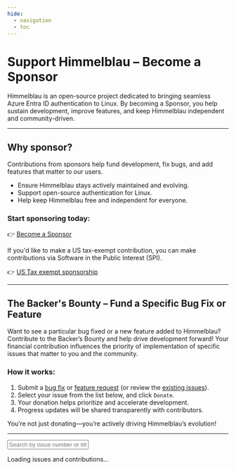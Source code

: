 ```yaml
---
hide:
  - navigation
  - toc
---
```


# Support Himmelblau – Become a Sponsor

Himmelblau is an open-source project dedicated to bringing seamless Azure Entra ID authentication to Linux.
By becoming a Sponsor, you help sustain development, improve features, and keep Himmelblau independent and community-driven.

---

## Why sponsor?

Contributions from sponsors help fund development, fix bugs, and add features that matter to our users.

- Ensure Himmelblau stays actively maintained and evolving.
- Support open-source authentication for Linux.
- Help keep Himmelblau free and independent for everyone.

### Start sponsoring today:

👉 [Become a Sponsor](https://opencollective.com/himmelblau/contribute/sponsors-84876/checkout)

If you'd like to make a US tax-exempt contribution, you can make contributions via Software in the Public Interest (SPI).

👉 [US Tax exempt sponsorship](https://www.paypal.com/cgi-bin/webscr?cmd=_s-xclick&hosted_button_id=8GYKFLX9UNCH2)

---

## The Backer's Bounty – Fund a Specific Bug Fix or Feature

Want to see a particular bug fixed or a new feature added to Himmelblau? Contribute to the Backer’s Bounty and help drive development forward!
Your financial contribution influences the priority of implementation of specific issues that matter to you and the community.

### How it works:

1. Submit a [bug fix](https://github.com/himmelblau-idm/himmelblau/issues/new?template=bug_report.md) or [feature request](https://github.com/himmelblau-idm/himmelblau/issues/new?template=enhancement-request.md) (or review the [existing issues](https://github.com/himmelblau-idm/himmelblau/issues)).
2. Select your issue from the list below, and click `Donate`.
3. Your donation helps prioritize and accelerate development.
4. Progress updates will be shared transparently with contributors.

You’re not just donating—you’re actively driving Himmelblau’s evolution!

---

<input type="text" id="issue-search" placeholder="Search by issue number or title...">
<div id="issues-list">
            <p>Loading issues and contributions…</p>
</div>

<script>
            let allIssues = []; // Will store all fetched issues
            let contributionTotals = {}; // Summed contributions per issue

            // 1. Fetch issues from GitHub
            async function fetchIssues() {
                const apiUrl = 'https://api.github.com/repos/himmelblau-idm/himmelblau/issues';
                const response = await fetch(apiUrl);
                if (!response.ok) {
                    throw new Error(`GitHub API error: ${response.status}`);
                }
                const data = await response.json();
                // Filter out pull requests (which include a 'pull_request' property)
                return data.filter(item => !item.pull_request);
            }

            // 2. Fetch contributions from Open Collective's GraphQL API
            async function fetchContributions() {
                const graphqlUrl = 'https://api.opencollective.com/graphql/v2';
                const query = `
                  query account($slug: String) {
                    account(slug: $slug) {
                      transactions(limit: 100, type: CREDIT) {
                        nodes {
                          amount {
                            value
                          }
                          fromAccount {
                            name
                          }
                          createdAt
                        }
                      }
                    }
                  }
                `;
                const variables = { slug: "himmelblau" };
                const response = await fetch(graphqlUrl, {
                    method: 'POST',
                    headers: { 'Content-Type': 'application/json' },
                    body: JSON.stringify({ query, variables })
                });
                const json = await response.json();
                return json.data.account.transactions.nodes;
            }

            // 3. Parse contributions with fallback mapping from createdAt timestamp
            function parseContributions(contributions) {
                const totals = {};
                const manualMapping = {
                    "2025-02-18T18:31:54.631Z": "60",
                    "2025-04-23T10:19:19.914Z": "60",
                    "2025-04-23T10:18:01.038Z": "60",
                    "2025-09-22T18:32:56.895Z": "724",
                    // Add additional mappings as needed.
                };

                contributions.forEach(tx => {
                    let issueNum;
                    const nameField = tx.fromAccount?.name || '';
                    const match = nameField.match(/Contribution for Issue:\s*#(\d+)/);
                    if (match) {
                        issueNum = match[1];
                    } else {
                        const createdAt = tx.createdAt;
                        if (manualMapping[createdAt]) {
                            issueNum = manualMapping[createdAt];
                        } else {
                            console.log(`No mapping found for contribution at ${createdAt} with value $${tx.amount.value}`);
                        }
                    }
                    if (issueNum) {
                        const amount = parseFloat(tx.amount.value);
                        if (!isNaN(amount)) {
                            totals[issueNum] = (totals[issueNum] || 0) + amount;
                        }
                    }
                });
                return totals;
            }

function handleDonate(donationUrl, issueNumber, issueTitle) {
    // 1. Open donation link in a new tab
    window.open(donationUrl, "_blank");

    // 2. Build mailto link with subject + body
    const subject = encodeURIComponent(`Donation for Himmelblau Issue #${issueNumber}: ${issueTitle}`);
    const body = encodeURIComponent(`I've just contributed to Himmelblau, and I want my donation attributed to issue number ${issueNumber}.`);

    const mailto = `mailto:dmulder@himmelblau-idm.org?subject=${subject}&body=${body}`;

    // 3. Open mailto link (usually opens default email client)
    window.location.href = mailto;
}

            // 4. Render issues based on the current search filter
            function renderIssues(issuesToRender) {
                const issuesContainer = document.getElementById('issues-list');
                issuesContainer.innerHTML = '';

                if (!issuesToRender || issuesToRender.length === 0) {
                    issuesContainer.innerHTML = '<p>No matching issues found.</p>';
                    return;
                }

                let issueDisplayed = false;
                issuesToRender.forEach(issue => {
                    const issueNumber = issue.number;
                    const totalFunded = contributionTotals[issueNumber] || 0;

                    const issueElement = document.createElement('div');
                    issueElement.innerHTML = `
                        <h3>${issue.title} <a href="${issue.html_url}" target="_blank">#${issueNumber}</a></h3>
                        <p>Contributed: $${totalFunded.toFixed(2)}</p>
                        <a class="button" onclick="handleDonate('https://opencollective.com/himmelblau/contribute/backers-bench-84925/checkout', ${issueNumber}, '${issue.title}')">Donate</a>
			<a class="button" onclick="handleDonate('https://www.paypal.com/cgi-bin/webscr?cmd=_s-xclick&hosted_button_id=8GYKFLX9UNCH2', ${issueNumber}, '${issue.title}')">Donate US Tax Exempt</a>
                        <a class="button secondary" href="${issue.html_url}" target="_blank">View Details</a>
                    `;
                    issuesContainer.appendChild(issueElement);
                    issueDisplayed = true;
                });

                if (!issueDisplayed) {
                    issuesContainer.innerHTML = '<p>No matching issues found.</p>';
                }
            }

            // 5. Filter issues by user input
            function filterIssues(searchTerm) {
                const lowerTerm = searchTerm.toLowerCase();
                const filtered = allIssues.filter(issue => {
                    const titleMatch = issue.title.toLowerCase().includes(lowerTerm);
                    const numberMatch = issue.number.toString().includes(lowerTerm);
                    return titleMatch || numberMatch;
                });
                renderIssues(filtered);
            }

            // 6. Main logic: fetch data, parse, sort, then initial render + attach event listener
            document.addEventListener('DOMContentLoaded', async function() {
                try {
                    const [issues, contributions] = await Promise.all([fetchIssues(), fetchContributions()]);
                    contributionTotals = parseContributions(contributions);

                    // Filter out pull requests by checking if item.pull_request is defined
                    allIssues = issues.filter(item => !item.pull_request);

                    // Sort issues by total contributions descending
                    allIssues.sort((a, b) => {
                        const aTotal = contributionTotals[a.number] || 0;
                        const bTotal = contributionTotals[b.number] || 0;
                        return bTotal - aTotal;
                    });

                    // Initial render (no filter)
                    renderIssues(allIssues);

                    // Attach event listener for search
                    const searchInput = document.getElementById('issue-search');
                    searchInput.addEventListener('input', () => {
                        filterIssues(searchInput.value);
                    });
                } catch (error) {
                    console.error('Error:', error);
                    document.getElementById('issues-list').innerHTML = '<p>Failed to load issues. Please try again later.</p>';
                }
            });
</script>
